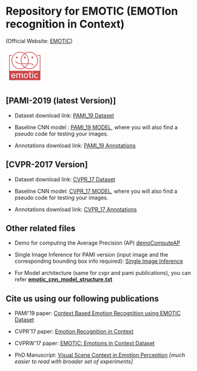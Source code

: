 # Repository for EMOTIC (EMOTIon recognition in Context)
(Official Website: [EMOTIC](http://sunai.uoc.edu/emotic/index.html))

<img src="EMOTIC_mean_images/emotic_logo.png" alt="drawing" width="100"/>

## [PAMI-2019 (latest Version)]
+ Dataset download link: [PAMI_19 Dataset](https://drive.google.com/open?id=0B7sjGeF4f3FYQUVlZ3ZOai1ieEU)

+ Baseline CNN model : [PAMI_19 MODEL](https://1drv.ms/u/s!AkYHbdGNmIVCgbYSIcSFYJgcApIRKw?e=slJTZp), where you will also find a pseudo code for testing your images. 

+ Annotations download link: [PAMI_19 Annotations](https://1drv.ms/u/s!AkYHbdGNmIVCgbYJxp1EtUplH6BhSw?e=VUP26u)

## [CVPR-2017 Version]
+ Dataset download link: [CVPR_17 Dataset](https://1drv.ms/u/s!AkYHbdGNmIVCgbYUedjPzUcYlpFzBQ?e=qZSaz4)

+ Baseline CNN model: [CVPR_17 MODEL](https://1drv.ms/u/s!AkYHbdGNmIVCgbYX2EL2jNIbpwcHug?e=T3jNGn), where you will also find a pseudo code for testing your images. 

+ Annotations download link: [CVPR_17 Annotations](https://1drv.ms/u/s!AkYHbdGNmIVCgbYYXYzR4WOtfUI9LA?e=v8OVlS)

## Other related files 
+ Demo for computing the Average Precision (AP) [demoComputeAP](https://1drv.ms/u/s!AkYHbdGNmIVCgbYZB_dY3wuWJou_5A?e=jcsZUj)

+ Single Image Inference for PAMI version (input image and the corresponding bounding box info required): [Single Image Inference](https://github.com/rkosti/emotic/blob/master/single_image_inference.lua)

+ For Model architecture (same for cvpr and pami publications), you can refer [**emotic_cnn_model_structure.txt**](https://1drv.ms/t/s!AkYHbdGNmIVCgbYV2ymTghehKLdxBg?e=PMyGgc)

## Cite us using our following publications
+ PAMI'19 paper: [Context Based Emotion Recognition using EMOTIC Dataset](https://ieeexplore.ieee.org/document/8713881)

+ CVPR'17 paper: [Emotion Recognition in Context](http://openaccess.thecvf.com/content_cvpr_2017/html/Kosti_Emotion_Recognition_in_CVPR_2017_paper.html)

+ CVPRW'17 paper: [EMOTIC: Emotions in Context Dataset](http://openaccess.thecvf.com/content_cvpr_2017_workshops/w41/html/Lapedriza_EMOTIC_Emotions_in_CVPR_2017_paper.html)

+ PhD Manuscript: [Visual Scene Context in Emotion Perception](https://www.tdx.cat/handle/10803/667808) _[much easier to read with broader set of experiments]_

